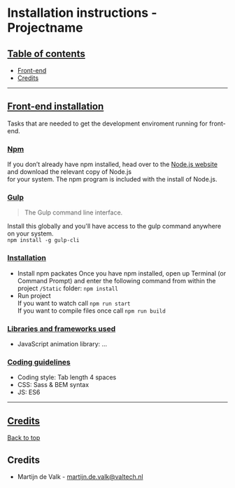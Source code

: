# Installation instructions - Projectname #

## <a name="toc" href="#toc">Table of contents</a>

- [Front-end](#front-end)
- [Credits](#credits)

---
## <a name="front-end" href="#front-end">Front-end installation</a>

Tasks that are needed to get the development enviroment running for front-end.

### <a name="front-end-npm" href="#front-end-npm">Npm</a>

If you don’t already have npm installed, head over to the
[Node.js website](https://nodejs.org/en/) and download the relevant copy of Node.js  
for your system. The npm program is included with the install of Node.js.

### <a name="front-end-gulp" href="#front-end-gulp">Gulp</a>

>   The Gulp command line interface.

Install this globally and you'll have access to the gulp command anywhere on
your system.  
`npm install -g gulp-cli`

### <a name="front-end-install" href="#front-end-install">Installation</a>

- Install npm packates
  Once you have npm installed, open up Terminal (or Command Prompt) and enter
  the following command from within the project `/Static` folder:
  `npm install`
- Run project  
  If you want to watch call `npm run start`  
  If you want to compile files once call `npm run build`


### <a name="front-end-frameworks" href="#front-end-frameworks">Libraries and frameworks used</a>

-  JavaScript animation library: ...

### <a name="front-end-coding-guidelines" href="#front-end-coding-guidelines">Coding guidelines</a>

- Coding style: Tab length 4 spaces
- CSS: Sass & BEM syntax
- JS: ES6

---
## <a name="credits" href="#credits">Credits</a>
[Back to top](#)

## Credits ##

- Martijn de Valk - [martijn.de.valk@valtech.nl](martijn.de.valk@valtech.nl)
